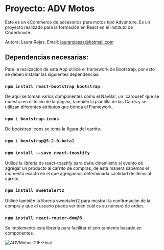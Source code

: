 # Proyecto: ADV Motos

Este es un eCommerce de accesorios para motos tipo Adventure. Es un proyecto realizado para la formación en React en el instituto de Coderhouse. 

Autora: Laura Rojas. 
Email: laurarojasss@hotmail.com

## Dependencias necesarias: 

Para la realización de esta App utilicé el framework de Bootstrap, por esto se deben instalar las siguientes dependencias: 

### `npm install react-bootstrap bootstrap`

De aquí se toman varios componentes como el NavBar, un 'carousel' que se muestra en el Inicio de la página, también la plantilla de las Cards y se utilizan diferentes atributos que brinda el Framework. 

### `npm i bootstrap-icons`

De bootstrap icons se toma la figura del carrito. 

### `npm i bootstrap@5.2.0-beta1`

### `npm install --save react-toastify`

Utilicé la librería de react-toastify para darle dinamismo al evento de agregar un producto al carrito de compras, de esta manera sabemos el momento exacto en el que agregamos determinada cantidad de items al carrito.

### `npm install sweetalert2`

Utilicé también la librería sweetalert2 para mostrar la confirmación de la compra y que el usuario pueda ver bien cuál es su número de orden. 

### `npm install react-router-dom@6`

Se implementó esta librería para facilitar el enrutamiento basado en componentes.

![ADVMotos-GIF-Final](https://user-images.githubusercontent.com/85701622/177204731-504e6941-4f6f-4338-8d86-e70689d98594.gif)
